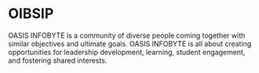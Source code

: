 # OIBSIP
OASIS INFOBYTE is a community of diverse people coming together with similar objectives and ultimate goals. OASIS INFOBYTE is all about creating opportunities for leadership development, learning, student engagement, and fostering shared interests. 
